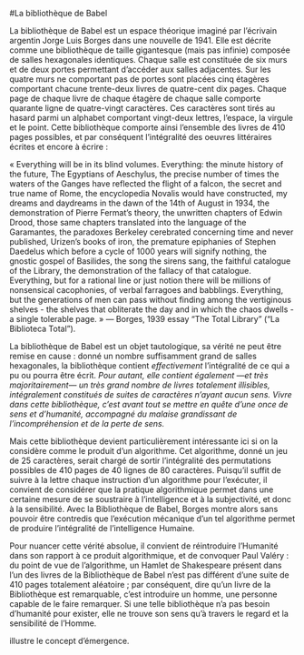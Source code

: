 #La bibliothèque de Babel

La bibliothèque de Babel est un espace théorique imaginé par l’écrivain argentin Jorge Luis Borges dans une nouvelle de 1941.
Elle est décrite comme une bibliothèque de taille gigantesque (mais pas infinie) composée de salles hexagonales identiques. 
Chaque salle est constituée de six murs et de deux portes permettant d’accéder aux salles adjacentes.
Sur les quatre murs ne comportant pas de portes sont placées cinq étagères comportant chacune trente-deux livres de quatre-cent dix pages. Chaque page de chaque livre de chaque étagère de chaque salle comporte quarante ligne de quatre-vingt caractères. Ces caractères sont tirés au hasard parmi un alphabet comportant vingt-deux lettres, l’espace, la virgule et le point.
Cette bibliothèque comporte ainsi l’ensemble des livres de 410 pages possibles, et par conséquent l’intégralité des oeuvres littéraires écrites et encore à écrire :

« Everything will be in its blind volumes. Everything: the minute history of the future, The Egyptians of Aeschylus, the precise number of times the waters of the Ganges have reflected the flight of a falcon, the secret and true name of Rome, the encyclopedia Novalis would have constructed, my dreams and daydreams in the dawn of the 14th of August in 1934, the demonstration of Pierre Fermat’s theory, the unwritten chapters of Edwin Drood, those same chapters translated into the language of the Garamantes, the paradoxes Berkeley cerebrated concerning time and never published, Urizen’s books of iron, the premature epiphanies of Stephen Daedelus which before a cycle of 1000 years will signify nothing, the gnostic gospel of Basilides, the song the sirens sang, the faithful catalogue of the Library, the demonstration of the fallacy of that catalogue. Everything, but for a rational line or just notion there will be millions of nonsensical cacophonies, of verbal farragoes and babblings. Everything, but the generations of men can pass without finding among the vertiginous shelves - the shelves that obliterate the day and in which the chaos dwells - a single tolerable page. » — Borges, 1939 essay “The Total Library” (“La Biblioteca Total”).

La bibliothèque de Babel est un objet tautologique, sa vérité ne peut être remise en cause : donné un nombre suffisamment grand de salles hexagonales, la bibliothèque contient *effectivement* l’intégralité de ce qui a pu ou pourra être écrit. 
*Pour autant, elle contient également —et très majoritairement— un très grand nombre de livres totalement illisibles, intégralement constitués de suites de caractères n’ayant aucun sens. Vivre dans cette bibliothèque, c’est avant tout se mettre en quête d’une once de sens et d’humanité, accompagné du malaise grandissant de l’incompréhension et de la perte de sens.*

Mais cette bibliothèque devient particulièrement intéressante ici si on la considère comme le produit d’un algorithme. Cet algorithme, donné un jeu de 25 caractères, serait chargé de sortir l’intégralité des permutations possibles de 410 pages de 40 lignes de 80 caractères.
Puisqu’il suffit de suivre à la lettre chaque instruction d’un algorithme pour l’exécuter, il convient de considérer que la pratique algorithmique permet dans une certaine mesure de se soustraire à l’intelligence et à la subjectivité, et donc à la sensibilité. 
Avec la Bibliothèque de Babel, Borges montre alors sans pouvoir être contredis que l’exécution mécanique d’un tel algorithme permet de produire l’intégralité de l’intelligence Humaine.

Pour nuancer cette vérité absolue, il convient de réintroduire l’Humanité dans son rapport à ce produit algorithmique, et de convoquer Paul Valéry : du point de vue de l’algorithme, un Hamlet de Shakespeare présent dans l’un des livres de la Bibliothèque de Babel n’est pas différent d’une suite de 410 pages totalement aléatoire ; par conséquent, dire qu’un livre de la Bibliothèque est remarquable, c’est introduire un homme, une personne capable de le faire remarquer.
Si une telle bibliothèque n’a pas besoin d’humanité pour exister, elle ne trouve son sens qu’à travers le regard et la sensibilité de l’Homme.

illustre le concept d’émergence.